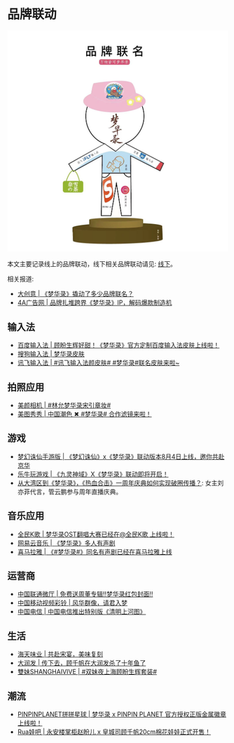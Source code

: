 # 品牌联动

![](/image/discuss/other/lianmingall.jpg)

本文主要记录线上的品牌联动，线下相关品牌联动请见: [线下](/xianxia)。

相关报道:

* [大创意 | 《梦华录》撬动了多少品牌联名？](https://mp.weixin.qq.com/s/JjkN_1oKNeQgIFZl4vQEdw)
* [4A广告网 | 品牌扎堆跨界《梦华录》IP，解码爆款制造机](https://weibo.com/ttarticle/p/show?id=2309404791066271547738)

## 输入法

* [百度输入法 | 顾盼生辉好甜！《梦华录》官方定制百度输入法皮肤上线啦！](https://mp.weixin.qq.com/s/bURvUkyTIgnWE_HG0cIfnQ)
* [搜狗输入法 | 梦华录皮肤](https://shouji.sogou.com/interface/sosoyulu.php?id=28dc888c8dc27113eeccb4ac0603a25b)
* [讯飞输入法 | #讯飞输入法颜皮肤# #梦华录#联名皮肤来啦~](https://share.api.weibo.cn/share/340208488,4781377935903001.html?weibo_id=4781377935903001)

## 拍照应用

* [美颜相机 | #林允梦华录宋引章妆#](https://m.weibo.cn/2934128200/4783461695750195)
* [美图秀秀 | 中国潮色 ✖ #梦华录# 合作滤镜来啦！](https://m.weibo.cn/status/4781010404770134)

## 游戏

* [梦幻诛仙手游版 | 《梦幻诛仙》x《梦华录》联动版本8月4日上线，邀你共赴京华](https://mp.weixin.qq.com/s/ra6tgcm43QlHFmUStbW8gg)
* [乐牛玩游戏 | 《九灵神域》X《梦华录》联动即将开启！](https://mp.weixin.qq.com/s/oPR-x0Uc1vxsTb8KIS1VaQ)
* [从大湾区到《梦华录》，《热血合击》一周年庆典如何实现破圈传播？](https://mp.weixin.qq.com/s/nC4yW-YsW2YERcRuWgSioQ): 女主刘亦菲代言，管云鹏参与周年直播庆典。

## 音乐应用

* [全民K歌 | 梦华录OST翻唱大赛已经在@全民K歌 上线啦！](https://m.weibo.cn/status/4780955183091736)
* [网易云音乐 | 《梦华录》多人有声剧](https://music.163.com/#/radio?id=977380474&userid=1945229474&app_version=8.8.45)
* [喜马拉雅 | 《#梦华录#》同名有声剧已经在喜马拉雅上线](https://m.weibo.cn/2608693591/4787468798263702)

## 运营商

* [中国联通微厅 | 免费送周董专辑‼️梦华录红包封面‼️](https://mp.weixin.qq.com/s/Bb0SdYE8_T-dyx1uNHu38A)
* [中国移动视频彩铃 | 风华群像，请君入梦](https://share.api.weibo.cn/share/340212308,4782485165049369.html?weibo_id=4782485165049369)
* [中国电信 | 中国电信推出特别版《清明上河图》](https://share.api.weibo.cn/share/340212633,4780580895721682.html?weibo_id=4780580895721682&wx=1)

## 生活

* [海天味业 | 共赴宋宴，美味复刻](https://m.weibo.cn/status/4785993745958167)
* [大润发 | 传下去，顾千帆在大润发杀了十年鱼了](https://share.api.weibo.cn/share/340212792,4783220098860585.html?weibo_id=4783220098860585&wx=1)
* [雙妹SHANGHAIVIVE | #双妹夜上海顾盼生辉套装#](https://m.weibo.cn/status/4778127794375180)

## 潮流

* [PINPINPLANET拼拼星球 | 梦华录 x PINPIN PLANET 官方授权正版金属徽章上线啦！](https://m.weibo.cn/7760287812/4779211535418331)
* [Rua娃吧 | 永安楼掌柜赵盼儿 x 皇城司顾千帆20cm棉花娃娃正式开售！](https://m.weibo.cn/status/4775871724128963)
